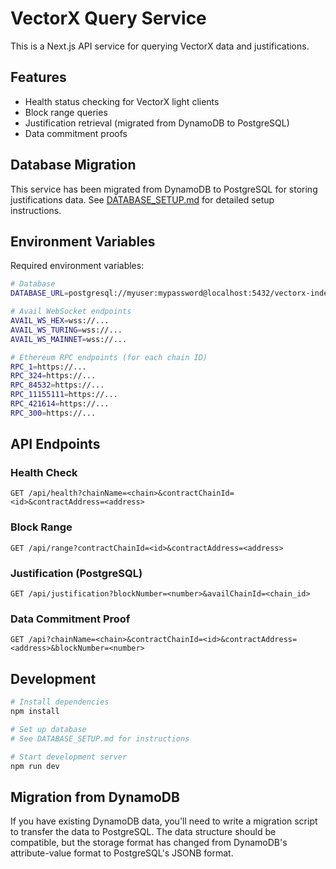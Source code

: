 # VectorX Query Service

This is a Next.js API service for querying VectorX data and justifications.

## Features

- Health status checking for VectorX light clients
- Block range queries
- Justification retrieval (migrated from DynamoDB to PostgreSQL)
- Data commitment proofs

## Database Migration

This service has been migrated from DynamoDB to PostgreSQL for storing justifications data. See [DATABASE_SETUP.md](./DATABASE_SETUP.md) for detailed setup instructions.

## Environment Variables

Required environment variables:

```bash
# Database
DATABASE_URL=postgresql://myuser:mypassword@localhost:5432/vectorx-indexer

# Avail WebSocket endpoints
AVAIL_WS_HEX=wss://...
AVAIL_WS_TURING=wss://...
AVAIL_WS_MAINNET=wss://...

# Ethereum RPC endpoints (for each chain ID)
RPC_1=https://...
RPC_324=https://...
RPC_84532=https://...
RPC_11155111=https://...
RPC_421614=https://...
RPC_300=https://...

```

## API Endpoints

### Health Check
```
GET /api/health?chainName=<chain>&contractChainId=<id>&contractAddress=<address>
```

### Block Range
```
GET /api/range?contractChainId=<id>&contractAddress=<address>
```

### Justification (PostgreSQL)
```
GET /api/justification?blockNumber=<number>&availChainId=<chain_id>
```

### Data Commitment Proof
```
GET /api?chainName=<chain>&contractChainId=<id>&contractAddress=<address>&blockNumber=<number>
```

## Development

```bash
# Install dependencies
npm install

# Set up database
# See DATABASE_SETUP.md for instructions

# Start development server
npm run dev
```

## Migration from DynamoDB

If you have existing DynamoDB data, you'll need to write a migration script to transfer the data to PostgreSQL. The data structure should be compatible, but the storage format has changed from DynamoDB's attribute-value format to PostgreSQL's JSONB format.
